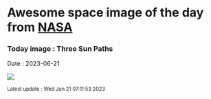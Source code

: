 
# Awesome space image of the day from [NASA](https://api.nasa.gov/)

### Today image : Three Sun Paths
Date : 2023-06-21

![](https://apod.nasa.gov/apod/image/2306/SunPath_Pace_960_annotated.jpg)

<small>Latest update : Wed Jun 21 07:11:53 2023</small>
        